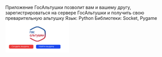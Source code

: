Приложение ГосАльтушки позволит вам и вашему другу, зарегистрироваться на сервере ГосАльтушки и получить свою преварительную альтушку
Язык: Python
Библиотеки: Socket, Pygame
<img src="img/screen1.png" width="200" height="100"/>
